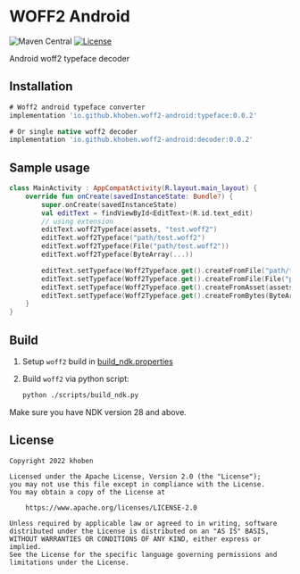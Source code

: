 # WOFF2 Android
![Maven Central](https://img.shields.io/maven-central/v/io.github.khoben.woff2-android/decoder)
[![License](https://img.shields.io/badge/License-Apache%202.0-blue.svg)](https://www.apache.org/licenses/LICENSE-2.0)

Android woff2 typeface decoder

## Installation
```gradle
# Woff2 android typeface converter
implementation 'io.github.khoben.woff2-android:typeface:0.0.2'

# Or single native woff2 decoder
implementation 'io.github.khoben.woff2-android:decoder:0.0.2'
```

## Sample usage

```kotlin
class MainActivity : AppCompatActivity(R.layout.main_layout) {
    override fun onCreate(savedInstanceState: Bundle?) {
        super.onCreate(savedInstanceState)
        val editText = findViewById<EditText>(R.id.text_edit)
        // using extension
        editText.woff2Typeface(assets, "test.woff2")
        editText.woff2Typeface("path/test.woff2")
        editText.woff2Typeface(File("path/test.woff2"))
        editText.woff2Typeface(ByteArray(...))

        editText.setTypeface(Woff2Typeface.get().createFromFile("path/test.woff2"))
        editText.setTypeface(Woff2Typeface.get().createFromFile(File("path/test.woff2")))
        editText.setTypeface(Woff2Typeface.get().createFromAsset(assets, "test.woff2"))
        editText.setTypeface(Woff2Typeface.get().createFromBytes(ByteArray(...)))
    }
}
```

## Build

1. Setup `woff2` build in [build_ndk.properties](./scripts/build_ndk.properties)

2. Build `woff2` via python script:

    ```bash
    python ./scripts/build_ndk.py
    ```

Make sure you have NDK version 28 and above.

## License

```
Copyright 2022 khoben
 
Licensed under the Apache License, Version 2.0 (the "License");
you may not use this file except in compliance with the License.
You may obtain a copy of the License at

    https://www.apache.org/licenses/LICENSE-2.0

Unless required by applicable law or agreed to in writing, software
distributed under the License is distributed on an "AS IS" BASIS,
WITHOUT WARRANTIES OR CONDITIONS OF ANY KIND, either express or implied.
See the License for the specific language governing permissions and
limitations under the License.
```
